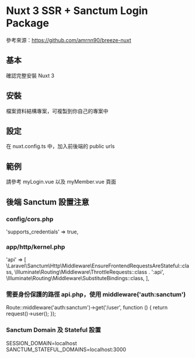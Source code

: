 # Nuxt 3 SSR + Sanctum Login Package

參考來源：https://github.com/amrnn90/breeze-nuxt

## 基本

確認完整安裝 Nuxt 3

## 安裝
檔案資料結構專案，可複製到你自己的專案中

## 設定
在 nuxt.config.ts 中，加入前後端的 public urls

## 範例
請參考 myLogin.vue 以及 myMember.vue 頁面

## 後端 Sanctum 設置注意
### config/cors.php
'supports_credentials' => true,

### app/http/kernel.php
'api' => [
    \Laravel\Sanctum\Http\Middleware\EnsureFrontendRequestsAreStateful::class,
    \Illuminate\Routing\Middleware\ThrottleRequests::class . ':api',
    \Illuminate\Routing\Middleware\SubstituteBindings::class,
],

### 需要身份保護的路徑 api.php，使用  middleware('auth:sanctum')
Route::middleware('auth:sanctum')->get('/user', function () {
    return request()->user();
});

### Sanctum Domain 及 Stateful 設置
SESSION_DOMAIN=localhost
SANCTUM_STATEFUL_DOMAINS=localhost:3000
